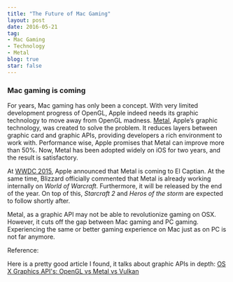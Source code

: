 ```yaml
---
title: "The Future of Mac Gaming"
layout: post
date: 2016-05-21
tag:
- Mac Gaming
- Technology
- Metal
blog: true
star: false
---
```


### Mac gaming is coming

For years, Mac gaming has only been a concept. With very limited development progress of OpenGL, Apple indeed needs its graphic technology to move away from OpenGL madness. <a href="https://developer.apple.com/metal/" target="_blank">Metal</a>, Apple’s graphic technology, was created to solve the problem. It reduces layers between graphic card and graphic APIs, providing developers a rich environment to work with. Performance wise, Apple promises that Metal can improve more than 50%. Now, Metal has been adopted widely on iOS for two years, and the result is satisfactory.

At <a href="https://www.youtube.com/watch?v=_p8AsQhaVKI">WWDC 2015</a>, Apple announced that Metal is coming to El Captian. At the same time, Blizzard officially commented that Metal is already working internally on *World of Warcraft*. Furthermore, it will be released by the end of the year. On top of this, *Starcraft 2* and *Heros of the storm* are expected to follow shortly after.

Metal, as a graphic API may not be able to revolutionize gaming on OSX. However, it cuts off the gap between Mac gaming and PC gaming. Experiencing the same or better gaming experience on Mac just as on PC is not far anymore.

Reference: 

Here is a pretty good article I found, it talks about graphic APIs in depth:
<a href="http://www.insidemacgames.com/forum/index.php?showtopic=47801" target="_blnak">OS X Graphics API's: OpenGL vs Metal vs Vulkan</a>
